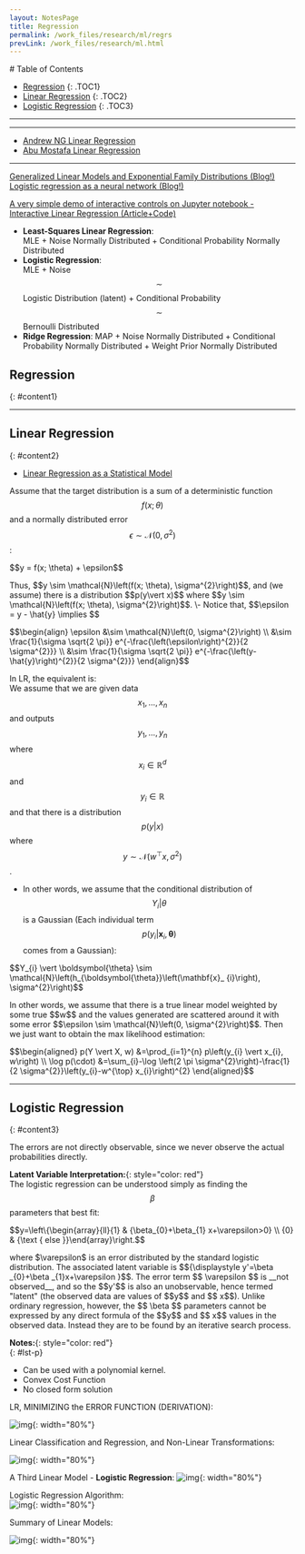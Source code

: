 ```yaml
---
layout: NotesPage
title: Regression
permalink: /work_files/research/ml/regrs
prevLink: /work_files/research/ml.html
---
```


<div markdown="1" class = "TOC">
# Table of Contents

  * [Regression](#content1)
  {: .TOC1}
  * [Linear Regression](#content2)
  {: .TOC2}
  * [Logistic Regression](#content3)
  {: .TOC3}
  <!-- * [](#content4)
  {: .TOC4} -->
</div>

***
***


* [Andrew NG Linear Regression](https://www.youtube.com/playlist?list=PLJs7lEb1U5pYnrI0Wn4mzPmppVqwERL_4)  
* [Abu Mostafa Linear Regression](https://www.youtube.com/watch?v=FIbVs5GbBlQ&list=PLD63A284B7615313A&index=6&t=1300s)  


***



[Generalized Linear Models and Exponential Family Distributions (Blog!)](http://willwolf.io/2017/05/18/minimizing_the_negative_log_likelihood_in_english/)  
[Logistic regression as a neural network (Blog!)](https://www.datasciencecentral.com/profiles/blogs/logistic-regression-as-a-neural-network)  

[A very simple demo of interactive controls on Jupyter notebook - Interactive Linear Regression (Article+Code)](https://towardsdatascience.com/a-very-simple-demo-of-interactive-controls-on-jupyter-notebook-4429cf46aabd)  


* __Least-Squares Linear Regression__:  
    MLE + Noise Normally Distributed + Conditional Probability Normally Distributed  
* __Logistic Regression__:  
    MLE + Noise $$\sim$$ Logistic Distribution (latent) + Conditional Probability $$\sim$$ Bernoulli Distributed  
* __Ridge Regression__: 
    MAP + Noise Normally Distributed + Conditional Probability Normally Distributed + Weight Prior Normally Distributed  



## Regression
{: #content1}
<!-- 
1. **Asynchronous:**{: style="color: SteelBlue"}{: .bodyContents1 #bodyContents11}
2. **Asynchronous:**{: style="color: SteelBlue"}{: .bodyContents1 #bodyContents12}
3. **Asynchronous:**{: style="color: SteelBlue"}{: .bodyContents1 #bodyContents13}
4. **Asynchronous:**{: style="color: SteelBlue"}{: .bodyContents1 #bodyContents14}
5. **Asynchronous:**{: style="color: SteelBlue"}{: .bodyContents1 #bodyContents15}
6. **Asynchronous:**{: style="color: SteelBlue"}{: .bodyContents1 #bodyContents16}
7. **Asynchronous:**{: style="color: SteelBlue"}{: .bodyContents1 #bodyContents17}
8. **Asynchronous:**{: style="color: SteelBlue"}{: .bodyContents1 #bodyContents18}
 -->
***

## Linear Regression
{: #content2}

* [Linear Regression as a Statistical Model](/work_files/research/theory/models#bodyContents111)  



Assume that the target distribution is a sum of a deterministic function $$f(x; \theta)$$ and a normally distributed error $$\epsilon \sim \mathcal{N}\left(0, \sigma^{2}\right)$$:  
<p>$$y = f(x; \theta) + \epsilon$$</p>  
Thus, $$y \sim \mathcal{N}\left(f(x; \theta), \sigma^{2}\right)$$, and (we assume) there is a distribution $$p(y\vert x)$$ where $$y \sim \mathcal{N}\left(f(x; \theta), \sigma^{2}\right)$$.  
\- Notice that, $$\epsilon = y - \hat{y} \implies $$  
<p>$$\begin{align} 
    \epsilon &\sim \mathcal{N}\left(0, \sigma^{2}\right) \\
            &\sim \frac{1}{\sigma \sqrt{2 \pi}} e^{-\frac{\left(\epsilon\right)^{2}}{2 \sigma^{2}}} \\
            &\sim \frac{1}{\sigma \sqrt{2 \pi}} e^{-\frac{\left(y-\hat{y}\right)^{2}}{2 \sigma^{2}}}
    \end{align}$$</p>  

In LR, the equivalent is:  
We assume that we are given data $$x_{1}, \ldots, x_{n}$$ and outputs $$y_{1}, \ldots, y_{n}$$ where $$x_{i} \in \mathbb{R}^{d}$$ and $$y_{i} \in \mathbb{R}$$ and that there is a distribution $$p(y \vert x)$$ where $$y \sim \mathcal{N}\left(w^{\top} x, \sigma^{2}\right)$$.  
- In other words, we assume that the conditional distribution of $$Y_i \vert \theta$$ is a Gaussian (Each individual term $$p\left(y_{i} \vert \mathbf{x}_ {i}, \boldsymbol{\theta}\right)$$ comes from a Gaussian):  
<p>$$Y_{i} \vert \boldsymbol{\theta} \sim \mathcal{N}\left(h_{\boldsymbol{\theta}}\left(\mathbf{x}_ {i}\right), \sigma^{2}\right)$$</p>  
In other words, we assume that there is a true linear model weighted by some true $$w$$ and the values generated are scattered around it with some error $$\epsilon \sim \mathcal{N}\left(0, \sigma^{2}\right)$$.  
Then we just want to obtain the max likelihood estimation:  
<p>$$\begin{aligned} p(Y \vert X, w) &=\prod_{i=1}^{n} p\left(y_{i} \vert x_{i}, w\right) \\ \log p(\cdot) &=\sum_{i}-\log \left(2 \pi \sigma^{2}\right)-\frac{1}{2 \sigma^{2}}\left(y_{i}-w^{\top} x_{i}\right)^{2} \end{aligned}$$</p>  


<!-- 1. **Asynchronous:**{: style="color: SteelBlue"}{: .bodyContents2 #bodyContents21}

2. **Asynchronous:**{: style="color: SteelBlue"}{: .bodyContents2 #bodyContents22} -->

<!-- 3. **Asynchronous:**{: style="color: SteelBlue"}{: .bodyContents2 #bodyContents23}

4. **Asynchronous:**{: style="color: SteelBlue"}{: .bodyContents2 #bodyContents24} -->

***

## Logistic Regression
{: #content3}

The errors are not directly observable, since we never observe the actual probabilities directly.  


__Latent Variable Interpretation:__{: style="color: red"}  
The logistic regression can be understood simply as finding the $$\beta$$ parameters that best fit:  
<p>$$y=\left\{\begin{array}{ll}{1} & {\beta_{0}+\beta_{1} x+\varepsilon>0} \\ {0} & {\text { else }}\end{array}\right.$$</p>  
where $\varepsilon$ is an error distributed by the standard logistic distribution.  
The associated latent variable is $${\displaystyle y'=\beta _{0}+\beta _{1}x+\varepsilon }$$. The error term $$ \varepsilon $$ is __not observed__, and so the $$y'$$ is also an unobservable, hence termed "latent" (the observed data are values of $$y$$ and $$ x$$). Unlike ordinary regression, however, the $$ \beta  $$ parameters cannot be expressed by any direct formula of the $$y$$ and $$ x$$ values in the observed data. Instead they are to be found by an iterative search process.  



__Notes:__{: style="color: red"}  
{: #lst-p}
* Can be used with a polynomial kernel.
* Convex Cost Function
* No closed form solution

<!-- 1. **Asynchronous:**{: style="color: SteelBlue"}{: .bodyContents3 #bodyContents31}

2. **Asynchronous:**{: style="color: SteelBlue"}{: .bodyContents3 #bodyContents32}

3. **Asynchronous:**{: style="color: SteelBlue"}{: .bodyContents3 #bodyContents33}

4. **Asynchronous:**{: style="color: SteelBlue"}{: .bodyContents3 #bodyContents34}
 -->


LR, MINIMIZING the ERROR FUNCTION (DERIVATION):

![img](https://cdn.mathpix.com/snip/images/FxOcuLio3ZJgakqUosa6gzlwSedcQ9f0u1r1EWwX61Y.original.fullsize.png){: width="80%"}  


Linear Classification and Regression, and Non-Linear Transformations:

![img](https://cdn.mathpix.com/snip/images/BNtlfHRKlr1T4xhU-_Kdb7cJWcAhXkdnay_GXrPhQqY.original.fullsize.png){: width="80%"}  


A Third Linear Model - __Logistic Regression__: 
![img](https://cdn.mathpix.com/snip/images/BHidkun9EmJYfsSSUAT1m60k6ZGI1Xy-32kU8CGQzx4.original.fullsize.png){: width="80%"}  


Logistic Regression Algorithm:  
![img](https://cdn.mathpix.com/snip/images/9qmfgWQSodRPyG71IMYwASp7hThtrd0mMpyc8qAvORg.original.fullsize.png){: width="80%"}  



Summary of Linear Models:

![img](https://cdn.mathpix.com/snip/images/sbDrR-d0nh2UeqYtiToJomw5UBsTjFa6DufsFpkUhR8.original.fullsize.png){: width="80%"}  